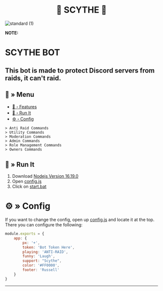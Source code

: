 <h1 align="center">
  🔗 SCYTHE 🚀
</h1>

![standard (1)](https://github.com/user-attachments/assets/2f80851b-5029-4c3a-8b75-846a6f593008)

**NOTE:**
# SCYTHE BOT
This bot is made to protect Discord servers from raids, it can't raid. 
---
## <a id="menu"></a>🔱 » Menu

- [🔰・Features](#features)
- [🎉・Run It](#setup)
- [⚙・Config](#config)

```
> Anti Raid Commands
> Utility Commands
> Moderation Commands
> Admin Commands
> Role Management Commands
> Owners Commands
```

## <a id="setup"></a> 📁 » Run It

1. Download [Nodejs Version 16.19.0](https://nodejs.org/ko/blog/release/v16.19.0/)
2. Open [config.js](https://github.com/natrixdev/Yakao-AntiRaid-bot/blob/main/config.js) 
3. Click on [start.bat](https://github.com/natrixdev/Yakao-AntiRaid-bot/blob/main/start.bat)

# <a id="config"></a>⚙ » Config

If you want to change the config, open up [config.js](https://github.com/natrixdev/Yakao-AntiRaid-bot/blob/main/config.js) and locate it at the top. There you can configure the following:

```js
module.exports = {
    app: {
        px: '+',
        token: 'Bot Token Here',
        playing: 'ANTI-RAID',
        funny: 'Laugh',
        support: "Scythe",
        color: '#FF0000',
        footer: 'Russell'
    }
}
```

--- 
